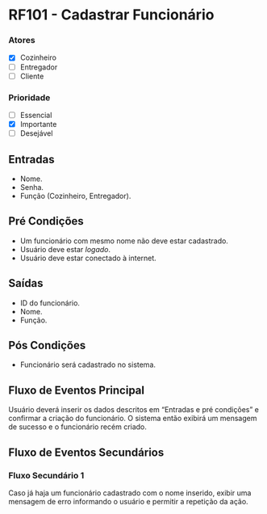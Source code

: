 # RF101 - Cadastrar Funcionário

### Atores

* [x] Cozinheiro
* [ ] Entregador
* [ ] Cliente

### Prioridade

* [ ] Essencial
* [x] Importante
* [ ] Desejável

## Entradas

* Nome.
* Senha.
* Função (Cozinheiro, Entregador).

## Pré Condições

* Um funcionário com mesmo nome não deve estar cadastrado.
* Usuário deve estar _logado_.
* Usuário deve estar conectado à internet.

## Saídas

* ID do funcionário.
* Nome.
* Função.

## Pós Condições

* Funcionário será cadastrado no sistema.

## Fluxo de Eventos Principal

Usuário deverá inserir os dados descritos em “Entradas e pré condições” e confirmar a criação do funcionário. O sistema então exibirá um mensagem de sucesso e o funcionário recém criado.

## Fluxo de Eventos Secundários

### Fluxo Secundário 1

Caso já haja um funcionário cadastrado com o nome inserido, exibir uma mensagem de erro informando o usuário e permitir a repetição da ação.
